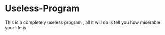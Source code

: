 # Useless-Program
This is a completely useless program , all it will do is tell you how miserable your life is.
